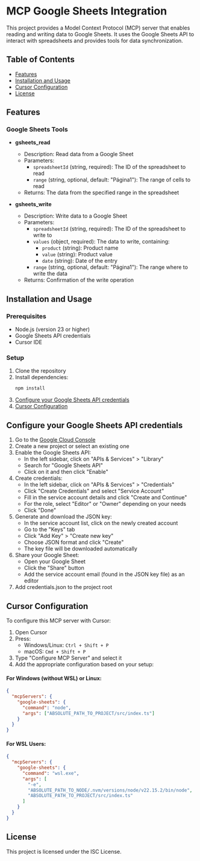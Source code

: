 # MCP Google Sheets Integration

This project provides a Model Context Protocol (MCP) server that enables reading and writing data to Google Sheets. It uses the Google Sheets API to interact with spreadsheets and provides tools for data synchronization.

## Table of Contents

- [Features](#features)
- [Installation and Usage](#installation-and-usage)
- [Cursor Configuration](#cursor-configuration)
- [License](#license)

## Features

### Google Sheets Tools

- **gsheets_read**

  - Description: Read data from a Google Sheet
  - Parameters:
    - `spreadsheetId` (string, required): The ID of the spreadsheet to read
    - `range` (string, optional, default: "Página1"): The range of cells to read
  - Returns: The data from the specified range in the spreadsheet

- **gsheets_write**
  - Description: Write data to a Google Sheet
  - Parameters:
    - `spreadsheetId` (string, required): The ID of the spreadsheet to write to
    - `values` (object, required): The data to write, containing:
      - `product` (string): Product name
      - `value` (string): Product value
      - `date` (string): Date of the entry
    - `range` (string, optional, default: "Página1"): The range where to write the data
  - Returns: Confirmation of the write operation

## Installation and Usage

### Prerequisites

- Node.js (version 23 or higher)
- Google Sheets API credentials
- Cursor IDE

### Setup

1. Clone the repository
2. Install dependencies:
   ```bash
   npm install
   ```
3. [Configure your Google Sheets API credentials](#configure-your-google-sheets-api-credentials)
4. [Cursor Configuration](#cursor-configuration)

## Configure your Google Sheets API credentials

1. Go to the [Google Cloud Console](https://console.cloud.google.com/)
2. Create a new project or select an existing one
3. Enable the Google Sheets API:
   - In the left sidebar, click on "APIs & Services" > "Library"
   - Search for "Google Sheets API"
   - Click on it and then click "Enable"
4. Create credentials:
   - In the left sidebar, click on "APIs & Services" > "Credentials"
   - Click "Create Credentials" and select "Service Account"
   - Fill in the service account details and click "Create and Continue"
   - For the role, select "Editor" or "Owner" depending on your needs
   - Click "Done"
5. Generate and download the JSON key:
   - In the service account list, click on the newly created account
   - Go to the "Keys" tab
   - Click "Add Key" > "Create new key"
   - Choose JSON format and click "Create"
   - The key file will be downloaded automatically
6. Share your Google Sheet:
   - Open your Google Sheet
   - Click the "Share" button
   - Add the service account email (found in the JSON key file) as an editor
7. Add credentials.json to the project root

## Cursor Configuration

To configure this MCP server with Cursor:

1. Open Cursor
2. Press:
   - Windows/Linux: `Ctrl + Shift + P`
   - macOS: `Cmd + Shift + P`
3. Type "Configure MCP Server" and select it
4. Add the appropriate configuration based on your setup:

#### For Windows (without WSL) or Linux:

```json
{
  "mcpServers": {
    "google-sheets": {
      "command": "node",
      "args": ["ABSOLUTE_PATH_TO_PROJECT/src/index.ts"]
    }
  }
}
```

#### For WSL Users:

```json
{
  "mcpServers": {
    "google-sheets": {
      "command": "wsl.exe",
      "args": [
        "-e",
        "ABSOLUTE_PATH_TO_NODE/.nvm/versions/node/v22.15.2/bin/node",
        "ABSOLUTE_PATH_TO_PROJECT/src/index.ts"
      ]
    }
  }
}
```

## License

This project is licensed under the ISC License.
